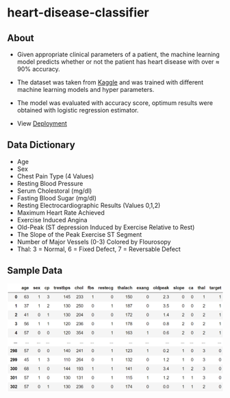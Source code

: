 # heart-disease-classifier

## About

- Given appropriate clinical parameters of a patient, the machine learning model predicts whether or not the patient has heart disease with over &asymp; 90% accuracy.

- The dataset was taken from [Kaggle](https://www.kaggle.com/ronitf/heart-disease-uci) and was trained with different machine learning models and hyper parameters.

- The model was evaluated with accuracy score, optimum results were obtained with logistic regression estimator.

- View [Deployment](https://heartdiseaseclassification.herokuapp.com/)

## Data Dictionary

- Age
- Sex
- Chest Pain Type (4 Values)
- Resting Blood Pressure
- Serum Cholestoral (mg/dl)
- Fasting Blood Sugar (mg/dl)
- Resting Electrocardiographic Results (Values 0,1,2)
- Maximum Heart Rate Achieved
- Exercise Induced Angina
- Old-Peak (ST depression Induced by Exercise Relative to Rest)
- The Slope of the Peak Exercise ST Segment
- Number of Major Vessels (0-3) Colored by Flourosopy
- Thal: 3 = Normal, 6 = Fixed Defect, 7 = Reversable Defect

## Sample Data

![Sample](static/sample_data.png)
